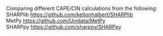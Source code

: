 Comparing different CAPE/CIN calculations from the following: <br>
SHARPlib https://github.com/keltonhalbert/SHARPlib <br>
MetPy https://github.com/Unidata/MetPy <br>
SHARPpy https://github.com/sharppy/SHARPpy